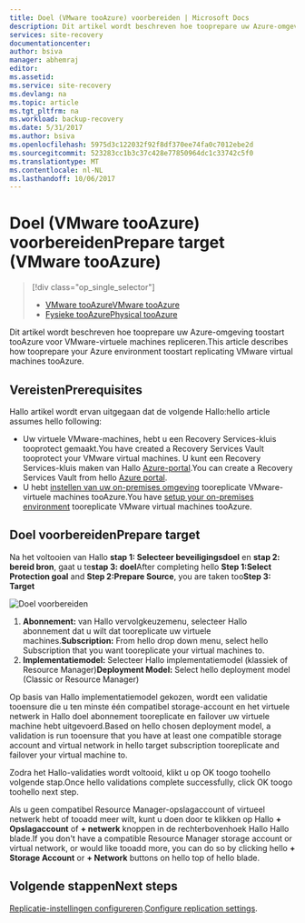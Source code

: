 ```yaml
---
title: Doel (VMware tooAzure) voorbereiden | Microsoft Docs
description: Dit artikel wordt beschreven hoe tooprepare uw Azure-omgeving toostart tooAzure voor VMware-virtuele machines repliceren.
services: site-recovery
documentationcenter: 
author: bsiva
manager: abhemraj
editor: 
ms.assetid: 
ms.service: site-recovery
ms.devlang: na
ms.topic: article
ms.tgt_pltfrm: na
ms.workload: backup-recovery
ms.date: 5/31/2017
ms.author: bsiva
ms.openlocfilehash: 5975d3c122032f92f8df370ee74fa0c7012ebe2d
ms.sourcegitcommit: 523283cc1b3c37c428e77850964dc1c33742c5f0
ms.translationtype: MT
ms.contentlocale: nl-NL
ms.lasthandoff: 10/06/2017
---
```

# <a name="prepare-target-vmware-tooazure"></a><span data-ttu-id="33953-103">Doel (VMware tooAzure) voorbereiden</span><span class="sxs-lookup"><span data-stu-id="33953-103">Prepare target (VMware tooAzure)</span></span>
> [!div class="op_single_selector"]
> * [<span data-ttu-id="33953-104">VMware tooAzure</span><span class="sxs-lookup"><span data-stu-id="33953-104">VMware tooAzure</span></span>](./site-recovery-prepare-target-vmware-to-azure.md)
> * [<span data-ttu-id="33953-105">Fysieke tooAzure</span><span class="sxs-lookup"><span data-stu-id="33953-105">Physical tooAzure</span></span>](./site-recovery-prepare-target-physical-to-azure.md)

<span data-ttu-id="33953-106">Dit artikel wordt beschreven hoe tooprepare uw Azure-omgeving toostart tooAzure voor VMware-virtuele machines repliceren.</span><span class="sxs-lookup"><span data-stu-id="33953-106">This article describes how tooprepare your Azure environment toostart replicating VMware virtual machines tooAzure.</span></span>

## <a name="prerequisites"></a><span data-ttu-id="33953-107">Vereisten</span><span class="sxs-lookup"><span data-stu-id="33953-107">Prerequisites</span></span>

<span data-ttu-id="33953-108">Hallo artikel wordt ervan uitgegaan dat de volgende Hallo:</span><span class="sxs-lookup"><span data-stu-id="33953-108">hello article assumes hello following:</span></span>
- <span data-ttu-id="33953-109">Uw virtuele VMware-machines, hebt u een Recovery Services-kluis tooprotect gemaakt.</span><span class="sxs-lookup"><span data-stu-id="33953-109">You have created a Recovery Services Vault tooprotect your VMware virtual machines.</span></span> <span data-ttu-id="33953-110">U kunt een Recovery Services-kluis maken van Hallo [Azure-portal](http://portal.azure.com "Azure-portal").</span><span class="sxs-lookup"><span data-stu-id="33953-110">You can create a Recovery Services Vault from hello [Azure portal](http://portal.azure.com "Azure portal").</span></span>
- <span data-ttu-id="33953-111">U hebt [instellen van uw on-premises omgeving](./site-recovery-set-up-vmware-to-azure.md) tooreplicate VMware-virtuele machines tooAzure.</span><span class="sxs-lookup"><span data-stu-id="33953-111">You have [setup your on-premises environment](./site-recovery-set-up-vmware-to-azure.md) tooreplicate VMware virtual machines tooAzure.</span></span>

## <a name="prepare-target"></a><span data-ttu-id="33953-112">Doel voorbereiden</span><span class="sxs-lookup"><span data-stu-id="33953-112">Prepare target</span></span>

<span data-ttu-id="33953-113">Na het voltooien van Hallo **stap 1: Selecteer beveiligingsdoel** en **stap 2: bereid bron**, gaat u te**stap 3: doel**</span><span class="sxs-lookup"><span data-stu-id="33953-113">After completing hello **Step 1:Select Protection goal** and **Step 2:Prepare Source**, you are taken too**Step 3: Target**</span></span>

![Doel voorbereiden](./media/site-recovery-prepare-target-vmware-to-azure/prepare-target-vmware-to-azure.png)

1. <span data-ttu-id="33953-115">**Abonnement:** van Hallo vervolgkeuzemenu, selecteer Hallo abonnement dat u wilt dat tooreplicate uw virtuele machines.</span><span class="sxs-lookup"><span data-stu-id="33953-115">**Subscription:** From hello drop down menu, select hello Subscription that you want tooreplicate your virtual machines to.</span></span>
2. <span data-ttu-id="33953-116">**Implementatiemodel:** Selecteer Hallo implementatiemodel (klassiek of Resource Manager)</span><span class="sxs-lookup"><span data-stu-id="33953-116">**Deployment Model:** Select hello deployment model (Classic or Resource Manager)</span></span>

<span data-ttu-id="33953-117">Op basis van Hallo implementatiemodel gekozen, wordt een validatie tooensure die u ten minste één compatibel storage-account en het virtuele netwerk in Hallo doel abonnement tooreplicate en failover uw virtuele machine hebt uitgevoerd.</span><span class="sxs-lookup"><span data-stu-id="33953-117">Based on hello chosen deployment model, a validation is run tooensure that you have at least one compatible storage account and virtual network in hello target subscription tooreplicate and failover your virtual machine to.</span></span>

<span data-ttu-id="33953-118">Zodra het Hallo-validaties wordt voltooid, klikt u op OK toogo toohello volgende stap.</span><span class="sxs-lookup"><span data-stu-id="33953-118">Once hello validations complete successfully, click OK toogo toohello next step.</span></span>

<span data-ttu-id="33953-119">Als u geen compatibel Resource Manager-opslagaccount of virtueel netwerk hebt of tooadd meer wilt, kunt u doen door te klikken op Hallo **+ Opslagaccount** of **+ netwerk** knoppen in de rechterbovenhoek Hallo Hallo blade.</span><span class="sxs-lookup"><span data-stu-id="33953-119">If you don't have a compatible Resource Manager storage account or virtual network, or would like tooadd more, you can do so by clicking hello **+ Storage Account** or **+ Network** buttons on hello top of hello blade.</span></span>

## <a name="next-steps"></a><span data-ttu-id="33953-120">Volgende stappen</span><span class="sxs-lookup"><span data-stu-id="33953-120">Next steps</span></span>
<span data-ttu-id="33953-121">[Replicatie-instellingen configureren](./site-recovery-setup-replication-settings-vmware.md).</span><span class="sxs-lookup"><span data-stu-id="33953-121">[Configure replication settings](./site-recovery-setup-replication-settings-vmware.md).</span></span>
